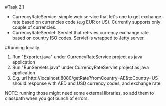 #Task 2.1

- CurrencyRateService: simple web service that let's one to get exchange rate based on currencies code (e.g EUR or US). Currently supports only couple of currencies.
- CurrencyRateServlet: Servlet that retrvies currency exchange rate based on country ISO codes. Servlet is wrapped to Jetty server.

#Running locally

1. Run "Exporter.java" under CurrencyRateService project as java application
2. Run "RunServlets.java" under CurrencyRateServlet project as java application
3. E.g. url http://localhost:8080/getRate?fromCountry=AE&toCountry=US should response with AED and USD currency codes, and exchange rate

NOTE: running those might need some external libraries, so add them to classpath when you got bunch of errors.